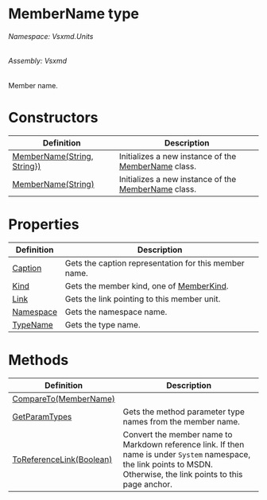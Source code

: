 <a name='T-Vsxmd-Units-MemberName'></a>
# MemberName type

###### Namespace:  Vsxmd.Units

###### Assembly:  Vsxmd

Member name.

# Constructors

| Definition | Description |
|-|-|
| [MemberName(String, String})](/Vsxmd.Units.MemberName.md/#M-Vsxmd-Units-MemberName-#ctor-System-String,System-Collections-Generic-IEnumerable{System-String}-) | Initializes a new instance of the [MemberName](/Vsxmd.Units.MemberName.md/#T-Vsxmd-Units-MemberName) class. |
| [MemberName(String)](/Vsxmd.Units.MemberName.md/#M-Vsxmd-Units-MemberName-#ctor-System-String-) | Initializes a new instance of the [MemberName](/Vsxmd.Units.MemberName.md/#T-Vsxmd-Units-MemberName) class. |

# Properties

| Definition | Description |
|-|-|
| [Caption](/Vsxmd.Units.MemberName.md/#P-Vsxmd-Units-MemberName-Caption) | Gets the caption representation for this member name. |
| [Kind](/Vsxmd.Units.MemberName.md/#P-Vsxmd-Units-MemberName-Kind) | Gets the member kind, one of [MemberKind](/Vsxmd.Units.MemberKind.md/#T-Vsxmd-Units-MemberKind). |
| [Link](/Vsxmd.Units.MemberName.md/#P-Vsxmd-Units-MemberName-Link) | Gets the link pointing to this member unit. |
| [Namespace](/Vsxmd.Units.MemberName.md/#P-Vsxmd-Units-MemberName-Namespace) | Gets the namespace name. |
| [TypeName](/Vsxmd.Units.MemberName.md/#P-Vsxmd-Units-MemberName-TypeName) | Gets the type name. |

# Methods

| Definition | Description |
|-|-|
| [CompareTo(MemberName)](/Vsxmd.Units.MemberName.md/#M-Vsxmd-Units-MemberName-CompareTo-Vsxmd-Units-MemberName-) |  |
| [GetParamTypes](/Vsxmd.Units.MemberName.md/#M-Vsxmd-Units-MemberName-GetParamTypes) | Gets the method parameter type names from the member name. |
| [ToReferenceLink(Boolean)](/Vsxmd.Units.MemberName.md/#M-Vsxmd-Units-MemberName-ToReferenceLink-System-Boolean-) | Convert the member name to Markdown reference link.  If then name is under `System` namespace, the link points to MSDN.  Otherwise, the link points to this page anchor. |
